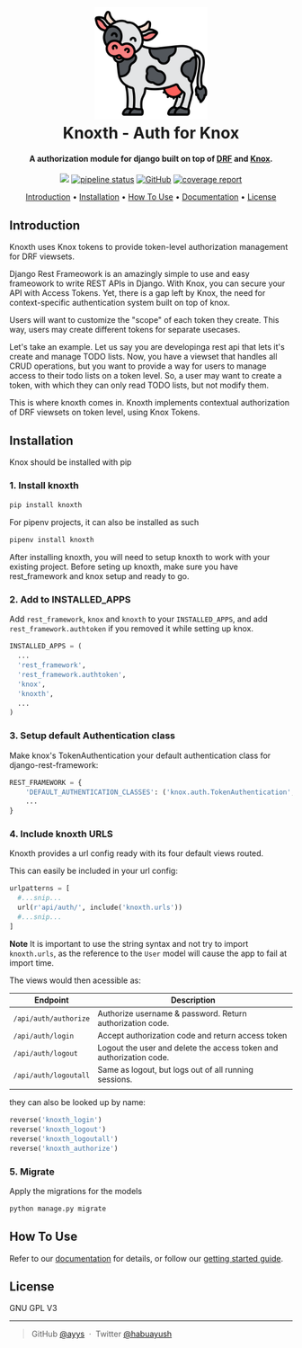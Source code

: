 <h1 align="center">
  <br>
  <img src="https://raw.githubusercontent.com/ayys/knoxth/master/images/logo.svg" width="200" />
  <br>
  Knoxth - Auth for Knox
  <br>
</h1>

<h4 align="center">A authorization module for django built on top of <a href="django-rest-framework.org/" target="_blank">DRF</a> and <a href="https://james1345.github.io/django-rest-knox/" target="_blank">Knox</a>.</h4>

<p align="center">
  <a href="https://saythanks.io/to/ayushjha@pm.me"><img src="https://img.shields.io/badge/Say%20Thanks-!-1EAEDB.svg"/></a>
 <a href="https://gitlab.com/ayys/knoxth/-/commits/master"><img alt="pipeline status" src="https://gitlab.com/ayys/knoxth/badges/master/pipeline.svg" /></a>
   <a href="https://github.com/ayys/knoxth/blob/master/LICENSE"><img alt="GitHub" src="https://img.shields.io/github/license/ayys/knoxth"></a>
 <a href="https://gitlab.com/ayys/knoxth/-/commits/master"><img alt="coverage report" src="https://gitlab.com/ayys/knoxth/badges/master/coverage.svg" /></a>
</p>

<p align="center">
<a href="#introduction">Introduction</a> •
  <a href="#installation">Installation</a> •
  <a href="https://ayys.gitlab.io/knoxth/getting-started/">How To Use</a> •
  <a href="https://ayys.gitlab.io/knoxth/">Documentation</a> •
  <a href="#license">License</a>
</p>

## Introduction

Knoxth uses Knox tokens to provide token-level authorization management for DRF viewsets.

Django Rest Frameowork is an amazingly simple to use and easy
frameowork to write REST APIs in Django. With Knox, you can secure
your API with Access Tokens. Yet, there is a gap left by Knox, the
need for context-specific authentication system built on top of knox.

Users will want to customize the "scope" of each token they
create. This way, users may create different tokens for separate
usecases.

Let's take an example. Let us say you are developinga rest api that
lets it's create and manage TODO lists. Now, you have a viewset that
handles all CRUD operations, but you want to provide a way for users
to manage access to their todo lists on a token level. So, a user may
want to create a token, with which they can only read TODO lists, but
not modify them.

This is where knoxth comes in. Knoxth implements contextual
authorization of DRF viewsets on token level, using Knox Tokens.

## Installation

Knox should be installed with pip


### 1. Install knoxth
```bash
pip install knoxth
```

For pipenv projects, it can also be installed as such
```bash
pipenv install knoxth
```


After installing knoxth, you will need to setup knoxth to work with your existing project.
Before seting up knoxth, make sure you have rest_framework and knox setup and ready to go.

### 2. Add to INSTALLED_APPS

Add `rest_framework`, `knox` and `knoxth` to your `INSTALLED_APPS`, and add
`rest_framework.authtoken` if you removed it while setting up knox.

```python
INSTALLED_APPS = (
  ...
  'rest_framework',
  'rest_framework.authtoken',
  'knox',
  'knoxth',
  ...
)
```

### 3. Setup default Authentication class

Make knox's TokenAuthentication your default authentication class
for django-rest-framework:

```python
REST_FRAMEWORK = {
    'DEFAULT_AUTHENTICATION_CLASSES': ('knox.auth.TokenAuthentication',),
    ...
}
```

### 4. Include knoxth URLS
Knoxth provides a url config ready with its four default views routed.

This can easily be included in your url config:

```python
urlpatterns = [
  #...snip...
  url(r'api/auth/', include('knoxth.urls'))
  #...snip...
]
```
**Note** It is important to use the string syntax and not try to import `knoxth.urls`,
as the reference to the `User` model will cause the app to fail at import time.

The views would then acessible as:

| Endpoint              | Description                                                         |
| ---                   | ---                                                                 |
| `/api/auth/authorize` | Authorize username & password. Return authorization code.           |
| `/api/auth/login`     | Accept authorization code and return access token                   |
| `/api/auth/logout`    | Logout the user and delete the access token and authorization code. |
| `/api/auth/logoutall` | Same as logout, but logs out of all running sessions.               |
|                       |                                                                     |

they can also be looked up by name:

```python
reverse('knoxth_login')
reverse('knoxth_logout')
reverse('knoxth_logoutall')
reverse('knoxth_authorize')
```


### 5. Migrate

Apply the migrations for the models

```bash
python manage.py migrate
```



## How To Use

Refer to our [documentation](https://ayys.gitlab.io/knoxth/") for details, or follow our [getting started guide](https://ayys.gitlab.io/knoxth/getting-started/").



## License

GNU GPL V3

---

> GitHub [@ayys](https://github.com/ayys) &nbsp;&middot;&nbsp;
> Twitter [@habuayush](https://twitter.com/habuayush)
